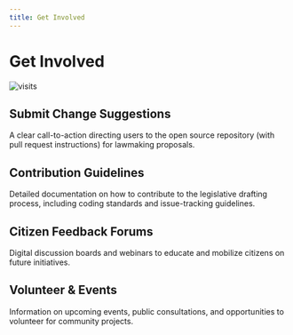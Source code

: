 ```yaml
---
title: Get Involved
---
```


# Get Involved

![visits](https://visit-counter.vercel.app/counter.png?page=https%3A%2F%2Fselwynpolit.github.io%2Fdemo2%2Fget_involved&s=16&c=030303&bg=00000000&no=5&ff=electrolize&tb=&ta=+Views)

## Submit Change Suggestions
A clear call-to-action directing users to the open source repository (with pull request instructions) for lawmaking proposals.

## Contribution Guidelines  
  Detailed documentation on how to contribute to the legislative drafting process, including coding standards and issue-tracking guidelines.

## Citizen Feedback Forums  
  Digital discussion boards and webinars to educate and mobilize citizens on future initiatives.

## Volunteer & Events
  Information on upcoming events, public consultations, and opportunities to volunteer for community projects.

